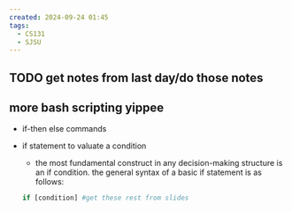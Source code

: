 ```yaml
---
created: 2024-09-24 01:45
tags:
  - CS131
  - SJSU
---
```

## TODO get notes from last day/do those notes

## more bash scripting yippee

- if-then else commands


- if statement to valuate a condition 
	- the most fundamental construct in any decision-making structure is an if condition. the general syntax of a basic if statement is as follows:
	```bash
	if [condition] #get these rest from slides
```